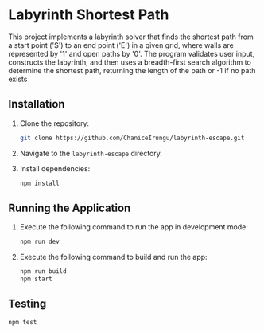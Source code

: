 # Labyrinth Shortest Path

This project implements a labyrinth solver that finds the shortest path from a start point ('S') to an end point ('E') in a given grid, where walls are represented by '1' and open paths by '0'. The program validates user input, constructs the labyrinth, and then uses a breadth-first search algorithm to determine the shortest path, returning the length of the path or -1 if no path exists

## Installation

1. Clone the repository:

   ```bash
   git clone https://github.com/ChaniceIrungu/labyrinth-escape.git
   ```

2. Navigate to the `labyrinth-escape` directory.

3. Install dependencies:

   ```bash
   npm install
   ```

## Running the Application

1. Execute the following command to run the app in development mode:

   ```bash
   npm run dev
   ```

2. Execute the following command to build and run the app:

   ```bash
   npm run build
   npm start
   ```

## Testing

   ```bash
   npm test
   ```

